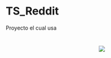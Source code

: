 # TS_Reddit 

Proyecto el cual usa 
<h1 align="center">
  <a href="https://mikro-orm.io"><img src="https://res.cloudinary.com/practicaldev/image/fetch/s--00h6CjGb--/c_limit%2Cf_auto%2Cfl_progressive%2Cq_auto%2Cw_880/https://www.maxrooted.com/panduan-membangun-rest-api-expressjs-mysql/cover.png"  /></a>
</h1>

